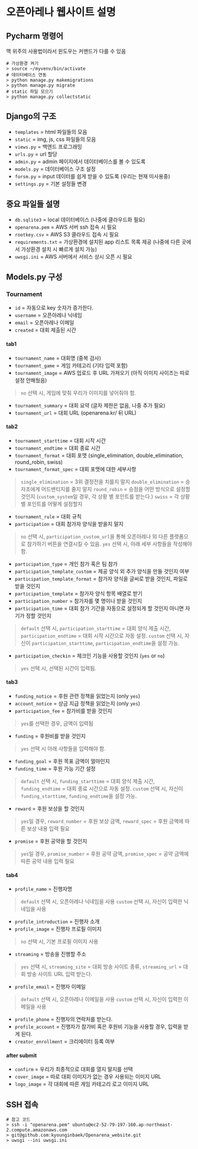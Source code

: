 # 오픈아레나 웹사이트 설명
## Pycharm 명령어
맥 위주의 사용법이라서 윈도우는 커맨드가 다를 수 있음
```
# 가상환경 켜기
> source ~/myvenv/bin/activate
# 데이터베이스 연동
> python manage.py makemigrations
> python manage.py migrate
# static 파일 모으기
> python manage.py collectstatic
```

## Django의 구조
* `templates` = html 파일들의 모음
* `static` = img, js, css 파일들의 모음
* `views.py` = 백엔드 프로그래밍
* `urls.py` = url 할당
* `admin.py` = admin 페이지에서 데이터베이스를 볼 수 있도록
* `models.py` = 데이터베이스 구조 설정
* `forsm.py` = input 데이터를 쉽게 받을 수 있도록 (우리는 현재 미사용중)
* `settings.py` = 기본 설정들 변경

## 중요 파일들 설명
* `db.sqlite3` = local 데이터베이스 (나중에 클라우드화 필요)
* `openarena.pem` = AWS 서버 ssh 접속 시 필요
* `rootkey.csv` = AWS S3 클라우드 접속 시 필요
* `requirements.txt` = 가상환경에 설치된 app 리스트 목록 제공 (나중에 다른 곳에서 가상환경 설치 시 빠르게 설치 가능)
* `uwsgi.ini` = AWS 서버에서 서비스 상시 오픈 시 필요

## Models.py 구성
### Tournament
* `id` = 자동으로 key 숫자가 증가한다.
* `username` = 오픈아레나 닉네임
* `email` = 오픈아레나 이메일
* `created` = 대회 제출된 시간
#### tab1
* `tournament_name` = 대회명 (중복 검사)
* `tournament_game` = 게임 카테고리 (기타 입력 포함)
* `tournament_image` = AWS 업로드 후 URL 가져오기 (아직 이미지 사이즈는 따로 설정 안해뒀음)
> `no` 선택 시, 게임에 맞춰 우리가 이미지를 넣어줘야 함.
* `tournament_summary` = 대회 요약 (글자 제한은 없음, 나중 추가 필요)
* `tournament_url` = 대회 URL (openarena.kr/ 뒤 URL)
#### tab2
* `tournament_starttime` = 대회 시작 시간
* `tournament_endtime` = 대회 종료 시간
* `tournament_format` = 대회 포맷 (single_elimination, double_elimination, round_robin, swiss)
* `tournament_format_spec` = 대회 포맷에 대한 세부사항
> `single_elimination` =  3위 결정전을 치를지 말지
> `double_elimination` = 승자조에게 어드밴티지를 줄지 말지
> `round_robin` = 승점을 어떤 방식으로 설정할 것인지 (`custom_system`일 경우, 각 상황 별 포인트를 받는다.)
> `swiss` = 각 상황 별 포인트를 어떻게 설정할지
* `tournament_rule` = 대회 규칙
* `participation` = 대회 참가자 양식을 받을지 말지
> `no`  선택 시, `participation_custom_url`을 통해 오픈아레나 외 다른 플랫폼으로 참가하기 버튼을 연결시킬 수 있음.
> `yes` 선택 시, 아래 세부 사항들을 작성해야 함.
* `participation_type` = 개인 참가 혹은 팀 참가
* `participation_template_custom` = 제공 양식 외 추가 양식을 만들 것인지 여부
* `participation_template_format` = 참가자 양식을 글씨로 받을 것인지, 파일로 받을 것인지
* `participation_template` = 참가자 양식 항목 배열로 받기
* `participation_number` = 참가자를 몇 명이나 받을 것인지
* `participation_time` = 대회 참가 기간을 자동으로 설정되게 할 것인지 아니면 자기가 정할 것인지
> `default` 선택 시, `participation_starttime` = 대회 양식 제출 시간, `participation_endtime` = 대회 시작 시간으로 자동 설정.
> `custom` 선택 시, 자신이 `participation_starttime`, `participation_endtime`을 설정 가능.
* `participation_checkin` = 체크인 기능을 사용할 것인지 (`yes` or `no`)
> `yes` 선택 시, 선택된 시간이 입력됨.
#### tab3
* `funding_notice` = 후원 관련 정책을 읽었는지 (only `yes`)
* `account_notice` = 상금 지급 정책을 읽었는지 (only `yes`)
* `participation_fee` = 참가비를 받을 것인지
> `yes`를 선택한 경우, 금액이 입력됨
* `funding` = 후원비를 받을 것인지
> `yes` 선택 시 아래 사항들을 입력해야 함.
* `funding_goal` = 후원 목표 금액이 얼마인지
* `funding_time` = 후원 가능 기간 설정
> `default` 선택 시, `funding_starttime` = 대회 양식 제출 시간, `funding_endtime` = 대회 종료 시간으로 자동 설정.
> `custom` 선택 시, 자신이 `funding_starttime`, `funding_endtime`을 설정 가능.
* `reward` = 후원 보상을 할 것인지
> `yes`일 경우, `reward_number` = 후원 보상 금액, `reward_spec` = 후원 금액에 따른 보상 내용 입력 필요
* `promise` = 후원 공약을 할 것인지
> `yes`일 경우, `promise_number` = 후원 공약 금액, `promise_spec` = 공약 금액에 따른 공약 내용 입력 필요
#### tab4
* `profile_name` = 진행자명
> `default` 선택 시, 오픈아레나 닉네임을 사용
> `custom` 선택 시, 자신이 입력한 닉네임을 사용
* `profile_introduction` = 진행자 소개
* `profile_image` = 진행자 프로필 이미지
> `no` 선택 시, 기본 프로필 이미지 사용
* `streaming` = 방송을 진행할 주소
> `yes`  선택 시, `streaming_site` = 대회 방송 사이트 종류, `streaming_url` = 대회 방송 사이트 URL 입력 받는다.
* `profile_email` = 진행자 이메일
> `default` 선택 시, 오픈아레나 이메일을 사용
> `custom` 선택 시, 자신이 입력한 이메일을 사용
* `profile_phone` = 진행자의 연락처를 받는다.
* `profile_account` = 진행자가 참가비 혹은 후원비 기능을 사용할 경우, 입력을 받게 된다.
* `creator_enrollment` = 크리에이터 등록 여부
#### after submit
* `confirm` = 우리가 최종적으로 대회를 열지 말지를 선택
* `cover_image` = 따로 대회 이미지가 없는 경우 사용되는 이미지 URL
* `logo_image` = 각 대회에 따른 게임 카테고리 로고 이미지 URL
## SSH 접속
```
# 참고 코드
> ssh -i "openarena.pem" ubuntu@ec2-52-79-197-160.ap-northeast-2.compute.amazonaws.com
> git@github.com:kyounginbaek/Openarena_website.git
> uwsgi --ini uwsgi.ini
```
